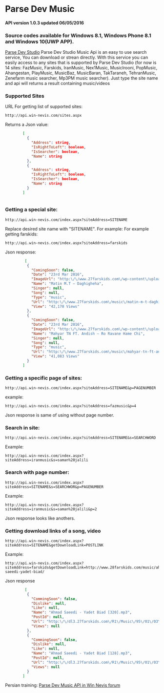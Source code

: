 # Parse Dev Music
#### API version 1.0.3  updated 06/05/2016

### Source codes available for Windows 8.1, Windows Phone 8.1 and Windows 10(UWP APP).


[Parse Dev Studio](http://www.parsedev.com) Parse Dev Studio Music Api is an easy to use search service, You can download or strean directly.
With this service you can easily access to any sites that is supported by Parse Dev Studio (for now is 14 sites: FazMusic, Farskids, IranMusic, Nex1Music, MusicIrooni, PopMusic, Ahangestan, PlayMusic, MusicBaz, MusicBaran, TakTaraneh, TehranMusic, Zenefarm music searcher, Mp3PM music searcher). 
Just type the site name and api will returns a result containing music/videos


### Supported Sites

URL For getting list of supported sites:

	http://api.win-nevis.com/sites.aspx

Returns a Json value:
```json
	    [
	      {
	        "Address": string,
	        "IsRightToLeft": boolean,
	        "IsSearcher": boolean,
	        "Name": string
	      },
	      {
	        "Address": string,
	        "IsRightToLeft": boolean,
	        "IsSearcher": boolean,
	        "Name": string
	      }
	    ]
	    
```
### Getting a special site:

	http://api.win-nevis.com/index.aspx?siteAddress=SITENAME

Replace desired site name with "SITENAME". For example:
For example getting farskids:

	http://api.win-nevis.com/index.aspx?siteAddress=farskids

Json response:
```json
	     [
	      {
	        "ComingSoon": false,
	        "Date": "23rd Mar 2016",
	        "ImageUrl": "http:\/\/www.27farskids.com\/wp-content\/uploads\/2016\/03\/ddd-1-e1458748085612.jpg",
	        "Name": "Matin M.T – Daghigheha",
	        "Singer": null,
	        "Song": null,
	        "Type": "music",
	        "Url": "http:\/\/www.27farskids.com\/music\/matin-m-t-daghigheha\/",
	        "View": "42,178 Views"
	      },
	      {
	        "ComingSoon": false,
	        "Date": "23rd Mar 2016",
	        "ImageUrl": "http:\/\/www.27farskids.com\/wp-content\/uploads\/2016\/03\/Mahyar-Tn-Ft-Andish-Ro-Ravane-Hame-Chi.jpg",
	        "Name": "Mahyar TN FT. Andish – Ro Ravane Hame Chi",
	        "Singer": null,
	        "Song": null,
	        "Type": "music",
	        "Url": "http:\/\/www.27farskids.com\/music\/mahyar-tn-ft-andish-ro-ravane-hame-chi\/",
	        "View": "41,083 Views"
	      }
	    ]
```
### Getting a specific page of sites:

	http://api.win-nevis.com/index.aspx?siteAddress=SITENAME&p=PAGENUMBER
example:

	http://api.win-nevis.com/index.aspx?siteAddress=fazmusic&p=4

Json response is same of using without page number.



### Search in site:

	http://api.win-nevis.com/index.aspx?siteAddress=SITENAME&s=SEARCHWORD
Example:

	http://api.win-nevis.com/index.aspx?siteAddress=iranmusic&s=saman%20jalili



### Search with page number:

	http://api.win-nevis.com/index.aspx?siteAddress=SITENAME&s=SEARCHWOR&p=PAGENUMBER
Example:

	http://api.win-nevis.com/index.aspx?siteAddress=iranmusic&s=saman%20jalili&p=2

Json response looks like anothers.



### Getting download links of a song, video

	http://api.win-nevis.com/index.aspx?siteAddress=SITENAME&getDownloadLink=POSTLINK
Example:

	http://api.win-nevis.com/index.aspx?siteAddress=farskids&getDownloadLink=http://www.28farskids.com/music/ahmad-saeedi-yadet-biad/

Json response
```json
	     [
	      {
	        "CommingSoon": false,
	        "Dislike": null,
	        "Like": null,
	        "Name": "Ahmad Saeedi - Yadet Biad [320].mp3",
	        "PostId": null,
	        "Url": "http:\/\/dl3.27farskids.com\/R1\/Music\/95\/01\/03\/Ahmad%20Saeedi%20-%20Yadet%20Biad%20[320].mp3",
	        "Views": null
	      },
	      {
	        "CommingSoon": false,
	        "Dislike": null,
	        "Like": null,
	        "Name": "Ahmad Saeedi - Yadet Biad [128].mp3",
	        "PostId": null,
	        "Url": "http:\/\/dl3.27farskids.com\/R1\/Music\/95\/01\/03\/Ahmad%20Saeedi%20-%20Yadet%20Biad%20[128].mp3",
	        "Views": null
	      }
	    ]
```
Persian training:
[Parse Dev Music API in Win Nevis forum](http://www.win-nevis.com/topic/230-%D8%A2%D9%85%D9%88%D8%B2%D8%B4-%D8%A7%D8%B3%D8%AA%D9%81%D8%A7%D8%AF%D9%87-%D8%A7%D8%B2-api-%D9%85%D9%88%D8%B2%DB%8C%DA%A9-%D8%A7%D8%B3%D8%AA%D8%AF%DB%8C%D9%88-%D9%BE%D8%A7%D8%B1%D8%B3%D9%87-%D9%86%D8%B3%D8%AE%D9%87-103/)
